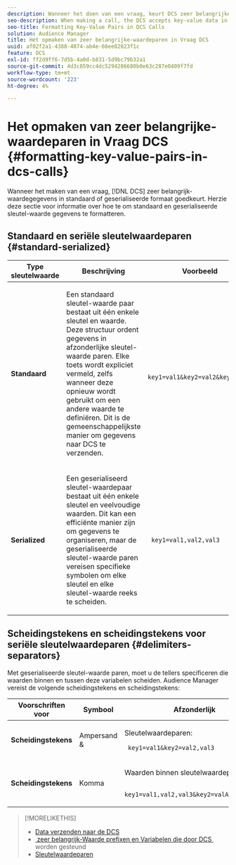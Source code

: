 ```yaml
---
description: Wanneer het doen van een vraag, keurt DCS zeer belangrijke-waardegegevens in standaard of geserialiseerde formaat goed. Herzie deze sectie voor informatie over hoe te om standaard en geserialiseerde sleutel-waarde gegevens te formatteren.
seo-description: When making a call, the DCS accepts key-value data in standard or serialized format. Review this section for information about how to format standard and serialized key-value data.
seo-title: Formatting Key-Value Pairs in DCS Calls
solution: Audience Manager
title: Het opmaken van zeer belangrijke-waardeparen in Vraag DCS
uuid: af02f2a1-4388-4074-ab4e-66ee82023f1c
feature: DCS
exl-id: ff2d9ff6-7d5b-4a0d-b831-5d9bc79b32a1
source-git-commit: 4d3c859cc4dc5294286680b0e63c287e0409f7fd
workflow-type: tm+mt
source-wordcount: '223'
ht-degree: 4%

---
```


# Het opmaken van zeer belangrijke-waardeparen in Vraag DCS {#formatting-key-value-pairs-in-dcs-calls}

Wanneer het maken van een vraag, [!DNL DCS] zeer belangrijk-waardegegevens in standaard of geserialiseerde formaat goedkeurt. Herzie deze sectie voor informatie over hoe te om standaard en geserialiseerde sleutel-waarde gegevens te formatteren.

## Standaard en seriële sleutelwaardeparen {#standard-serialized}

<table id="table_A220F9B359F34C6EA7B83618FC22EE3A"> 
 <thead> 
  <tr> 
   <th colname="col1" class="entry"> Type sleutelwaarde </th> 
   <th colname="col2" class="entry"> Beschrijving </th> 
   <th colname="col3" class="entry"> Voorbeeld </th> 
  </tr> 
 </thead>
 <tbody> 
  <tr> 
   <td colname="col1"> <b> Standaard </b> </td> 
   <td colname="col2"> <p>Een standaard sleutel-waarde paar bestaat uit één enkele sleutel en waarde. Deze structuur ordent gegevens in afzonderlijke sleutel-waarde paren. Elke toets wordt expliciet vermeld, zelfs wanneer deze opnieuw wordt gebruikt om een andere waarde te definiëren. Dit is de gemeenschappelijkste manier om gegevens naar DCS te verzenden. </p> </td>
   <td colname="col3"> <code> key1=val1&amp;key2=val2&amp;key3=val3</code> </td>
  </tr>
  <tr> 
   <td colname="col1"> <b> Serialized </b> </td> 
   <td colname="col2"> <p>Een geserialiseerd sleutel-waardepaar bestaat uit één enkele sleutel en veelvoudige waarden. Dit kan een efficiënte manier zijn om gegevens te organiseren, maar de geserialiseerde sleutel-waarde paren vereisen specifieke symbolen om elke sleutel en elke sleutel-waarde reeks te scheiden. </p> </td> 
   <td colname="col3"> <code> key1=val1,val2,val3</code> </td> 
  </tr>
 </tbody>
</table>

## Scheidingstekens en scheidingstekens voor seriële sleutelwaardeparen {#delimiters-separators}

Met geserialiseerde sleutel-waarde paren, moet u de tellers specificeren die waarden binnen en tussen deze variabelen scheiden. Audience Manager vereist de volgende scheidingstekens en scheidingstekens:

<table id="table_8FD4E6B9506943AEA619D4089913ECBC"> 
 <thead> 
  <tr> 
   <th colname="col1" class="entry"> Voorschriften voor </th> 
   <th colname="col2" class="entry"> Symbool </th> 
   <th colname="col3" class="entry"> Afzonderlijk </th> 
  </tr>
 </thead>
 <tbody> 
  <tr> 
   <td colname="col1"><b> Scheidingstekens </b> </td> 
   <td colname="col2"> Ampersand &amp; </td> 
   <td colname="col3"> <p>Sleutelwaardeparen: </p> <p><code> key1=val1&amp;key2=val2,val3</code> </p> </td> 
  </tr> 
  <tr> 
   <td colname="col1"><b> Scheidingstekens </b> </td> 
   <td colname="col2"> Komma </td> 
   <td colname="col3"> <p>Waarden binnen sleutelwaardeparen: </p> <p><code> key1=val1,val2,val3&amp;key2=valA,valB,valC</code> </p> </td> 
  </tr> 
 </tbody> 
</table>

>[!MORELIKETHIS]
>
>* [Data verzenden naar de DCS](../../../api/dcs-intro/dcs-event-calls/dcs-url-send.md)
>* [&#x200B; zeer belangrijk-Waarde prefixen en Variabelen die door DCS &#x200B;](../../../api/dcs-intro/dcs-api-reference/dcs-keys.md) worden gesteund
>* [Sleutelwaardeparen](../../../reference/key-value-pairs-explained.md)
